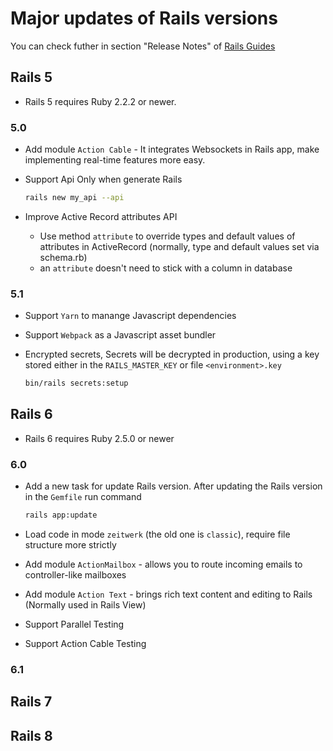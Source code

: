 # Major updates of Rails versions

You can check futher in section "Release Notes" of [Rails Guides](https://guides.rubyonrails.org/)

## Rails 5

- Rails 5 requires Ruby 2.2.2 or newer.

### 5.0

- Add module `Action Cable` - It integrates Websockets in Rails app, make implementing real-time features more easy.
- Support Api Only when generate Rails

  ```bash
  rails new my_api --api
  ```

- Improve Active Record attributes API
  - Use method `attribute` to override types and default values of attributes in ActiveRecord (normally, type and default values set via schema.rb)
  - an `attribute` doesn't need to stick with a column in database

### 5.1

- Support `Yarn` to manange Javascript dependencies
- Support `Webpack` as a Javascript asset bundler
- Encrypted secrets, Secrets will be decrypted in production, using a key stored either in the `RAILS_MASTER_KEY` or file `<environment>.key`

  ```bash
  bin/rails secrets:setup
  ```

## Rails 6

- Rails 6 requires Ruby 2.5.0 or newer

### 6.0

- Add a new task for update Rails version. After updating the Rails version in the `Gemfile` run command

  ```bash
  rails app:update
  ```

- Load code in mode `zeitwerk` (the old one is `classic`), require file structure more strictly
- Add module `ActionMailbox` - allows you to route incoming emails to controller-like mailboxes
- Add module `Action Text` - brings rich text content and editing to Rails (Normally used in Rails View)
- Support Parallel Testing
- Support Action Cable Testing

### 6.1


## Rails 7

## Rails 8

